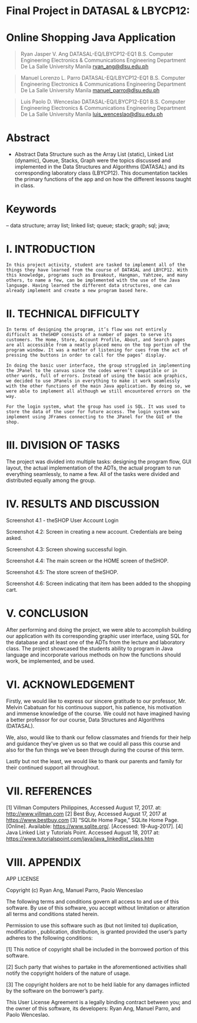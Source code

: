 # Final Project in DATASAL & LBYCP12:
# Online Shopping Java Application
 
>Ryan Jasper V. Ang
>DATASAL-EQ/LBYCP12-EQ1
>B.S. Computer Engineering
>Electronics & Communications Engineering Department
>De La Salle University Manila
>ryan_ang@dlsu.edu.ph

>Manuel Lorenzo L. Parro
>DATASAL-EQ/LBYCP12-EQ1
>B.S. Computer Engineering
>Electronics & Communications Engineering Department
>De La Salle University Manila
>manuel_parro@dlsu.edu.ph

>Luis Paolo D. Wenceslao
>DATASAL-EQ/LBYCP12-EQ1
>B.S. Computer Engineering
>Electronics & Communications Engineering Department
>De La Salle University Manila
>luis_wenceslao@dlsu.edu.ph
 
 
# Abstract
- Abstract Data Structure such as the Array List (static), Linked List (dynamic), Queue, Stacks, Graph were the topics discussed and implemented in the Data Structures and Algorithms (DATASAL) and its corresponding laboratory class (LBYCP12). This documentation tackles the primary functions of the app and on how the different lessons taught in class.
 
# Keywords
– data structure; array list; linked list; queue; stack; graph; sql; java; 
 
# I.            INTRODUCTION

	In this project activity, student are tasked to implement all of the things they have learned from the course of DATASAL and LBYCP12. With this knowledge, programs such as Breakout, Hangman, Yahtzee, and many others, to name a few, can be implemented with the use of the Java language. Having learned the different data structures, one can already implement and create a new program based here.


# II.            TECHNICAL DIFFICULTY
 
	In terms of designing the program, it’s flow was not entirely difficult as theSHOP consists of a number of pages to serve its customers. The Home, Store, Account Profile, About, and Search pages are all accessible from a neatly placed menu on the top portion of the program window. It was a matter of listening for cues from the act of pressing the buttons in order to call for the pages’ display.

	In doing the basic user interface, the group struggled in implementing the JPanel to the canvas since the codes weren’t compatible or in other words, full of errors. Instead of using the basic acm graphics, we decided to use JPanels in everything to make it work seamlessly with the other functions of the main Java application. By doing so, we were able to implement all although we still encountered errors on the way.

	For the login system, what the group has used is SQL. It was used to store the data of the user for future access. The login system was implement using JFrames connecting to the JPanel for the GUI of the shop.

 # III.            DIVISION OF TASKS
 
The project was divided into multiple tasks: designing the program flow, GUI layout, the actual implementation of the ADTs, the actual program to run everything seamlessly, to name a few. All of the tasks were divided and distributed equally among the group.

 # IV.            RESULTS AND DISCUSSION
 
 
Screenshot 4.1 - theSHOP User Account Login


Screenshot 4.2: Screen in creating a new account. Credentials are being asked.

 
Screenshot 4.3: Screen showing successful login.

 
Screenshot 4.4: The main screen or the HOME screen of theSHOP.

 
Screenshot 4.5: The store screen of theSHOP.

 
Screenshot 4.6:  Screen indicating that item has been added to the shopping cart.


 # V.            CONCLUSION
 
After performing and doing the project, we were able to accomplish building our application with its corresponding graphic user interface, using SQL for the database and at least one of the ADTs from the lecture and laboratory class. The project showcased the students ability to program in Java language and incorporate various methods on how the functions should work, be implemented, and be used.

 # VI.            ACKNOWLEDGEMENT

Firstly, we would like to express our sincere gratitude to our professor, Mr. Melvin Cabatuan for his continuous support, his patience, his motivation and immense knowledge of the course. We could not have imagined having a better professor for our course, Data Structures and Algorithms (DATASAL).
 
We, also, would like to thank our fellow classmates and friends for their help and guidance they’ve given us so that we could all pass this course and also for the fun things we’ve been through during the course of this term.

Lastly but not the least, we would like to thank our parents and family for their continued support all throughout.



 # VII.            REFERENCES
 
[1]	Villman Computers Philippines, Accessed August 17, 2017. at:  http://www.villman.com
[2]	Best Buy, Accessed August 17, 2017 at https://www.bestbuy.com
[3]	“SQLite Home Page,” SQLite Home Page. [Online]. Available: https://www.sqlite.org/. [Accessed: 19-Aug-2017].
[4]	Java Linked List y Tutorials Point. Accessed August 18, 2017 at: https://www.tutorialspoint.com/java/java_linkedlist_class.htm

 # VIII.            APPENDIX
 
APP LICENSE

Copyright (c) Ryan Ang, Manuel Parro, Paolo Wenceslao

The following terms and conditions govern all access to and use of this software. By use of this software, you accept without limitation or alteration all terms and conditions stated herein.

Permission to use this software such as (but not limited to) duplication, modification , publication, distribution, is granted provided the user’s party adheres to the following conditions:

[1] This notice of copyright shall be included in the borrowed portion of this software.

[2] Such party that wishes to partake in the aforementioned activities shall notify the copyright holders of the nature of usage.

[3] The copyright holders are not to be held liable for any damages inflicted by the software on the borrower’s party.

This User License Agreement is a legally binding contract between you; and the owner of this software, its developers: Ryan Ang, Manuel Parro, and Paolo Wenceslao.
